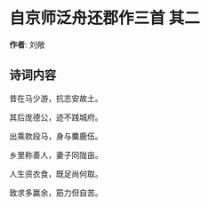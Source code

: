 # 自京师泛舟还郡作三首  其二

**作者**: 刘敞

## 诗词内容

昔在马少游，抗志安故土。

其后庞德公，迹不践城府。

出乘款段马，身与麋鹿伍。

乡里称善人，妻子同陇亩。

人生资衣食，既足尚何取。

致求多赢余，筋力但自苦。

